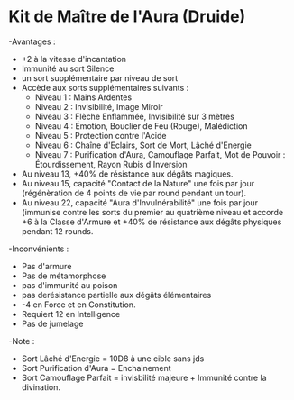 # Kit de Maître de l'Aura (Druide)

-Avantages :
- +2 à la vitesse d'incantation
- Immunité au sort Silence
- un sort supplémentaire par niveau de sort
- Accède aux sorts supplémentaires suivants :
  * Niveau 1 : Mains Ardentes
  * Niveau 2 : Invisibilité, Image Miroir
  * Niveau 3 : Flèche Enflammée, Invisibilité sur 3 mètres
  * Niveau 4 : Émotion, Bouclier de Feu (Rouge), Malédiction
  * Niveau 5 : Protection contre l'Acide
  * Niveau 6 : Chaîne d'Eclairs, Sort de Mort, Lâché d'Energie
  * Niveau 7 : Purification d'Aura, Camouflage Parfait, Mot de Pouvoir : Étourdissement, Rayon Rubis d'Inversion
- Au niveau 13, +40% de résistance aux dégâts magiques.
- Au niveau 15, capacité "Contact de la Nature" une fois par jour (régénèration de 4 points de vie par round pendant un tour).
- Au niveau 22, capacité "Aura d'Invulnérabilité" une fois par jour (immunise contre les sorts du premier au quatrième niveau et accorde +6 à la Classe d'Armure et +40% de résistance aux dégâts physiques pendant 12 rounds.

-Inconvénients :

- Pas d'armure
- Pas de métamorphose
- pas d'immunité au poison
- pas derésistance partielle aux dégâts élémentaires
- -4 en Force et en Constitution.
- Requiert 12 en Intelligence
- Pas de jumelage

-Note :
- Sort Lâché d'Energie = 10D8 à une cible sans jds
- Sort Purification d'Aura = Enchainement
- Sort Camouflage Parfait = invisbilité majeure + Immunité contre la divination.
